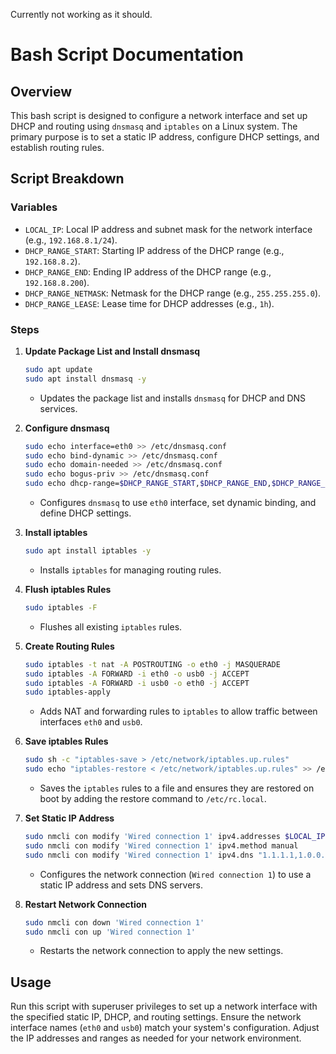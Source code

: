 Currently not working as it should.

# Bash Script Documentation

## Overview
This bash script is designed to configure a network interface and set up DHCP and routing using `dnsmasq` and `iptables` on a Linux system. The primary purpose is to set a static IP address, configure DHCP settings, and establish routing rules.

## Script Breakdown

### Variables
- `LOCAL_IP`: Local IP address and subnet mask for the network interface (e.g., `192.168.8.1/24`).
- `DHCP_RANGE_START`: Starting IP address of the DHCP range (e.g., `192.168.8.2`).
- `DHCP_RANGE_END`: Ending IP address of the DHCP range (e.g., `192.168.8.200`).
- `DHCP_RANGE_NETMASK`: Netmask for the DHCP range (e.g., `255.255.255.0`).
- `DHCP_RANGE_LEASE`: Lease time for DHCP addresses (e.g., `1h`).

### Steps

1. **Update Package List and Install dnsmasq**
    ```bash
    sudo apt update
    sudo apt install dnsmasq -y
    ```
    - Updates the package list and installs `dnsmasq` for DHCP and DNS services.

2. **Configure dnsmasq**
    ```bash
    sudo echo interface=eth0 >> /etc/dnsmasq.conf
    sudo echo bind-dynamic >> /etc/dnsmasq.conf
    sudo echo domain-needed >> /etc/dnsmasq.conf
    sudo echo bogus-priv >> /etc/dnsmasq.conf
    sudo echo dhcp-range=$DHCP_RANGE_START,$DHCP_RANGE_END,$DHCP_RANGE_NETMASK,$DHCP_RANGE_LEASE >> /etc/dnsmasq.conf
    ```
    - Configures `dnsmasq` to use `eth0` interface, set dynamic binding, and define DHCP settings.

3. **Install iptables**
    ```bash
    sudo apt install iptables -y
    ```
    - Installs `iptables` for managing routing rules.

4. **Flush iptables Rules**
    ```bash
    sudo iptables -F
    ```
    - Flushes all existing `iptables` rules.

5. **Create Routing Rules**
    ```bash
    sudo iptables -t nat -A POSTROUTING -o eth0 -j MASQUERADE
    sudo iptables -A FORWARD -i eth0 -o usb0 -j ACCEPT
    sudo iptables -A FORWARD -i usb0 -o eth0 -j ACCEPT
    sudo iptables-apply
    ```
    - Adds NAT and forwarding rules to `iptables` to allow traffic between interfaces `eth0` and `usb0`.

6. **Save iptables Rules**
    ```bash
    sudo sh -c "iptables-save > /etc/network/iptables.up.rules"
    sudo echo "iptables-restore < /etc/network/iptables.up.rules" >> /etc/rc.local
    ```
    - Saves the `iptables` rules to a file and ensures they are restored on boot by adding the restore command to `/etc/rc.local`.

7. **Set Static IP Address**
    ```bash
    sudo nmcli con modify 'Wired connection 1' ipv4.addresses $LOCAL_IP
    sudo nmcli con modify 'Wired connection 1' ipv4.method manual
    sudo nmcli con modify 'Wired connection 1' ipv4.dns "1.1.1.1,1.0.0.1"
    ```
    - Configures the network connection (`Wired connection 1`) to use a static IP address and sets DNS servers.

8. **Restart Network Connection**
    ```bash
    sudo nmcli con down 'Wired connection 1'
    sudo nmcli con up 'Wired connection 1'
    ```
    - Restarts the network connection to apply the new settings.

## Usage
Run this script with superuser privileges to set up a network interface with the specified static IP, DHCP, and routing settings. Ensure the network interface names (`eth0` and `usb0`) match your system's configuration. Adjust the IP addresses and ranges as needed for your network environment.
